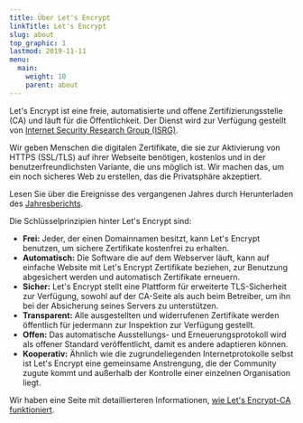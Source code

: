 ```yaml
---
title: Über Let's Encrypt
linkTitle: Let's Encrypt
slug: about
top_graphic: 1
lastmod: 2019-11-11
menu:
  main:
    weight: 10
    parent: about
---
```


Let's Encrypt ist eine freie, automatisierte und offene Zertifizierungsstelle (CA) und läuft für die Öffentlichkeit. Der Dienst wird zur Verfügung gestellt von [Internet Security Research Group (ISRG)](https://www.abetterinternet.org/).

Wir geben Menschen die digitalen Zertifikate, die sie zur Aktivierung von HTTPS (SSL/TLS) auf ihrer Webseite benötigen, kostenlos und in der benutzerfreundlichsten Variante, die uns möglich ist. Wir machen das, um ein noch sicheres Web zu erstellen, das die Privatsphäre akzeptiert.

Lesen Sie über die Ereignisse des vergangenen Jahres durch Herunterladen des [Jahresberichts](https://abetterinternet.org/documents/2020-ISRG-Annual-Report.pdf).

Die Schlüsselprinzipien hinter Let's Encrypt sind:

* **Frei:** Jeder, der einen Domainnamen besitzt, kann Let's Encrypt benutzen, um sichere Zertifikate kostenfrei zu erhalten.
* **Automatisch:** Die Software die auf dem Webserver läuft, kann auf einfache Website mit Let's Encrypt Zertifikate beziehen, zur Benutzung abgesichert werden und automatisch Zertifikate erneuern.
* **Sicher:** Let's Encrypt stellt eine Plattform für erweiterte TLS-Sicherheit zur Verfügung, sowohl auf der CA-Seite als auch beim Betreiber, um ihn bei der Absicherung seines Servers zu unterstützen.
* **Transparent:** Alle ausgestellten und widerrufenen Zertifikate werden öffentlich für jedermann zur Inspektion zur Verfügung gestellt.
* **Offen:** Das automatische Ausstellungs- und Erneuerungsprotokoll wird als offener Standard veröffentlicht, damit es andere adaptieren können.
* **Kooperativ:** Ähnlich wie die zugrundeliegenden Internetprotokolle selbst ist Let's Encrypt eine gemeinsame Anstrengung, die der Community zugute kommt und außerhalb der Kontrolle einer einzelnen Organisation liegt.

Wir haben eine Seite mit detaillierteren Informationen, [wie Let's Encrypt-CA funktioniert](/how-it-works).

